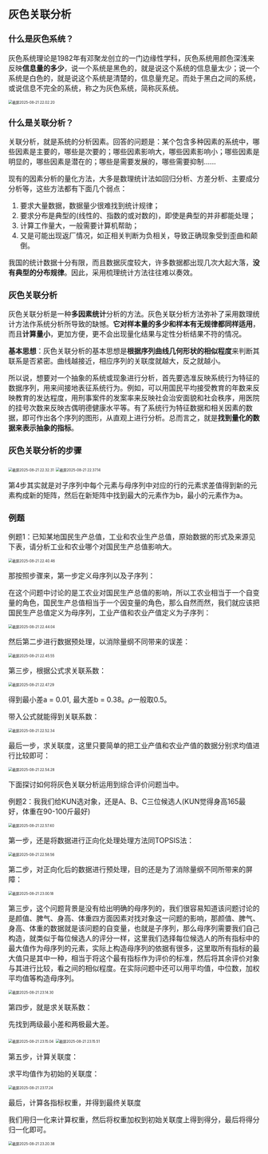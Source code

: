 ## 灰色关联分析

### 什么是灰色系统？

灰色系统理论是1982年有邓聚龙创立的一门边缘性学科，灰色系统用颜色深浅来反映**信息量的多少**，说一个系统是黑色的，就是说这个系统的信息量太少；说一个系统是白色的，就是说这个系统是清楚的，信息量充足。而处于黑白之间的系统，或说信息不完全的系统，称之为灰色系统，简称灰系统。

<img src="/Users/huohuade/Library/Application%20Support/typora-user-images/%E6%88%AA%E5%B1%8F2025-08-21%2022.02.20.png" alt="截屏2025-08-21 22.02.20" style="zoom:50%;" />

### 什么是关联分析？

关联分析，就是系统的分析因素。回答的问题是：某个包含多种因素的系统中，哪些因素是主要的，哪些是次要的；哪些因素影响大，哪些因素影响小；哪些因素是明显的，哪些因素是潜在的；哪些是需要发展的，哪些需要抑制......

现有的因素分析的量化方法，大多是数理统计法如回归分析、方差分析、主要成分分析等，这些方法都有下面几个弱点：

1. 要求大量数据，数据量少很难找到统计规律；
2. 要求分布是典型的(线性的、指数的或对数的)，即使是典型的并非都能处理；
3. 计算工作量大，一般需要计算机帮助；
4. 又是可能出现返厂情况，如正相关判断为负相关，导致正确现象受到歪曲和颠倒。

我国的统计数据十分有限，而且数据灰度较大，许多数据都出现几次大起大落，**没有典型的分布规律**。因此，采用梳理统计方法往往难以奏效。

### 灰色关联分析

灰色关联分析是一种**多因素统计**分析的方法。灰色关联分析方法弥补了采用数理统计方法作系统分析所导致的缺憾。**它对样本量的多少和样本有无规律都同样适用**，而且**计算量小**，更加方便，更不会出现量化结果与定性分析结果不符的情况。

**基本思想**：灰色关联分析的基本思想是**根据序列曲线几何形状的相似程度**来判断其联系是否紧密。曲线越接近，相应序列的关联度就越大，反之就越小。

所以说，想要对一个抽象的系统或现象进行分析，首先要选准反映系统行为特征的数据序列，用来间接地表征系统行为。例如，可以用国民平均接受教育的年数来反映教育的发达程度，用刑事案件的发案率来反映社会治安面貌和社会秩序，用医院的挂号次数来反映古偶明德健康水平等。有了系统行为特征数据和相关因素的数据，即可作出各个序列的图形，从直观上进行分析。总而言之，就是**找到量化的数据来表示抽象的指标**。

### 灰色关联分析的步骤

<img src="/Users/huohuade/Library/Application%20Support/typora-user-images/%E6%88%AA%E5%B1%8F2025-08-21%2022.32.31.png" alt="截屏2025-08-21 22.32.31" style="zoom:50%;" />

<img src="/Users/huohuade/Library/Application%20Support/typora-user-images/%E6%88%AA%E5%B1%8F2025-08-21%2022.37.14.png" alt="截屏2025-08-21 22.37.14" style="zoom:50%;" />

第4步其实就是对子序列中每个元素与母序列中对应的行的元素求差值得到新的元素构成新的矩阵，然后在新矩阵中找到最大的元素作为b，最小的元素作为a。

### 例题

例题1：已知某地国民生产总值，工业和农业生产总值，原始数据的形式及来源见下表，请分析工业和农业哪个对国民生产总值影响大。

<img src="/Users/huohuade/Library/Application%20Support/typora-user-images/%E6%88%AA%E5%B1%8F2025-08-21%2022.40.46.png" alt="截屏2025-08-21 22.40.46" style="zoom:50%;" />

那按照步骤来，第一步定义母序列以及子序列：

在这个问题中讨论的是工农业对国民生产总值的影响，所以工农业相当于一个自变量的角色，国民生产总值相当于一个因变量的角色，那么自然而然，我们就应该把国民生产总值定义为母序列，工业产值和农业产值定义为子序列：

<img src="/Users/huohuade/Library/Application%20Support/typora-user-images/%E6%88%AA%E5%B1%8F2025-08-21%2022.44.04.png" alt="截屏2025-08-21 22.44.04" style="zoom:50%;" />

然后第二步进行数据预处理，以消除量纲不同带来的误差：

<img src="/Users/huohuade/Library/Application%20Support/typora-user-images/%E6%88%AA%E5%B1%8F2025-08-21%2022.45.55.png" alt="截屏2025-08-21 22.45.55" style="zoom:50%;" />

第三步，根据公式求关联系数：

<img src="/Users/huohuade/Library/Application%20Support/typora-user-images/%E6%88%AA%E5%B1%8F2025-08-21%2022.47.29.png" alt="截屏2025-08-21 22.47.29" style="zoom:50%;" />

得到最小差a = 0.01, 最大差b = 0.38。$\rho$一般取0.5。

带入公式就能得到关联系数：

<img src="/Users/huohuade/Desktop/%E6%88%AA%E5%B1%8F/%E6%88%AA%E5%B1%8F2025-08-21%2022.52.34.png" alt="截屏2025-08-21 22.52.34" style="zoom:50%;" />

最后一步，求关联度，这里只要简单的把工业产值和农业产值的数据分别求均值进行比较即可：

<img src="/Users/huohuade/Library/Application%20Support/typora-user-images/%E6%88%AA%E5%B1%8F2025-08-21%2022.54.28.png" alt="截屏2025-08-21 22.54.28" style="zoom:50%;" />

下面探讨如何将灰色关联分析运用到综合评价问题当中。

例题2：我我们给KUN选对象，还是A、B、C三位候选人(KUN觉得身高165最好，体重在90-100斤最好)

<img src="/Users/huohuade/Library/Application%20Support/typora-user-images/%E6%88%AA%E5%B1%8F2025-08-21%2022.57.40.png" alt="截屏2025-08-21 22.57.40" style="zoom:50%;" />

第一步，还是将数据进行正向化处理处理方法同TOPSIS法：

<img src="/Users/huohuade/Library/Application%20Support/typora-user-images/%E6%88%AA%E5%B1%8F2025-08-21%2022.58.56.png" alt="截屏2025-08-21 22.58.56" style="zoom:50%;" />

第二步，对正向化后的数据进行预处理，目的还是为了消除量纲不同所带来的屏障：

<img src="/Users/huohuade/Library/Application%20Support/typora-user-images/%E6%88%AA%E5%B1%8F2025-08-21%2023.00.18.png" alt="截屏2025-08-21 23.00.18" style="zoom:50%;" />

第三步，这个问题背景是没有给出明确的母序列的，我们很容易知道该问题讨论的是颜值、脾气、身高、体重四方面因素对找对象这一问题的影响，那颜值、脾气、身高、体重的数据就是该问题的自变量，也就是子序列，那么母序列需要我们自己构造，就类似于每位候选人的评分一样，这里我们选择每位候选人的所有指标中的最大值作为母序列的元素，实际上构造母序列的依据有很多，这里取所有指标的最大值只是其中一种，相当于将这个最有指标作为评价的标准，然后将其余评价对象与其进行比较，看之间的相似程度。在实际问题中还可以用平均值，中位数，加权平均值等构造母序列。

<img src="/Users/huohuade/Library/Application%20Support/typora-user-images/%E6%88%AA%E5%B1%8F2025-08-21%2023.14.30.png" alt="截屏2025-08-21 23.14.30" style="zoom:50%;" />

第四步，就是求关联系数：

先找到两级最小差和两极最大差。

<img src="/Users/huohuade/Library/Application%20Support/typora-user-images/%E6%88%AA%E5%B1%8F2025-08-21%2023.15.04.png" alt="截屏2025-08-21 23.15.04" style="zoom:50%;" />

<img src="/Users/huohuade/Library/Application%20Support/typora-user-images/%E6%88%AA%E5%B1%8F2025-08-21%2023.15.51.png" alt="截屏2025-08-21 23.15.51" style="zoom:50%;" />

第五步，计算关联度：

求平均值作为初始的关联度：

<img src="/Users/huohuade/Library/Application%20Support/typora-user-images/%E6%88%AA%E5%B1%8F2025-08-21%2023.17.24.png" alt="截屏2025-08-21 23.17.24" style="zoom:50%;" />

最后，计算各指标权重，并得到最终关联度

我们用归一化来计算权重，然后将权重加权到初始关联度上得到得分，最后将得分归一化即可。

<img src="/Users/huohuade/Library/Application%20Support/typora-user-images/%E6%88%AA%E5%B1%8F2025-08-21%2023.20.38.png" alt="截屏2025-08-21 23.20.38" style="zoom:50%;" />